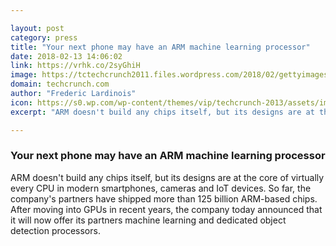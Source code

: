 ```yaml
---

layout: post
category: press
title: "Your next phone may have an ARM machine learning processor"
date: 2018-02-13 14:06:02
link: https://vrhk.co/2syGhiH
image: https://tctechcrunch2011.files.wordpress.com/2018/02/gettyimages-110174012.jpg?w=1200&fit=200%2C150
domain: techcrunch.com
author: "Frederic Lardinois"
icon: https://s0.wp.com/wp-content/themes/vip/techcrunch-2013/assets/images/favicon.ico
excerpt: "ARM doesn't build any chips itself, but its designs are at the core of virtually every CPU in modern smartphones, cameras and IoT devices. So far, the company's partners have shipped more than 125 billion ARM-based chips. After moving into GPUs in recent years, the company today announced that it will now offer its partners machine learning and dedicated object detection processors."

---
```


### Your next phone may have an ARM machine learning processor

ARM doesn't build any chips itself, but its designs are at the core of virtually every CPU in modern smartphones, cameras and IoT devices. So far, the company's partners have shipped more than 125 billion ARM-based chips. After moving into GPUs in recent years, the company today announced that it will now offer its partners machine learning and dedicated object detection processors.